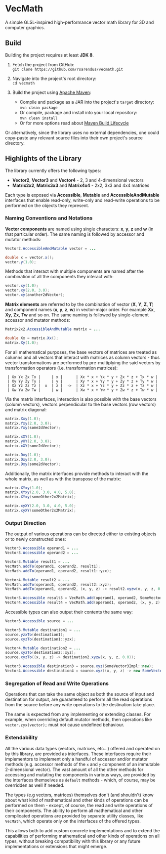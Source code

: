 # VecMath

A simple GLSL-inspired high-performance vector math library for 3D and computer graphics.


## Build

Building the project requires at least **JDK 8**.

1. Fetch the project from GitHub:
<br>`git clone https://github.com/rsarendus/vecmath.git`

2. Navigate into the project's root directory:
<br>`cd vecmath`

3. Build the project using [Apache Maven](https://maven.apache.org/):
   * Compile and package as a JAR into the project's `target` directory:
   <br>`mvn clean package`
   * Or compile, package and install into your local repository:
   <br>`mvn clean install`
   * Or for more options read about [Maven Build Lifecycle](https://maven.apache.org/guides/introduction/introduction-to-the-lifecycle.html)

Or alternatively, since the library uses no external dependencies, one could copy-paste any relevant source files into their own project's source directory.


## Highlights of the Library

The library currently offers the following types:

- **Vector2**, **Vector3** and **Vector4** - 2, 3 and 4-dimensional vectors
- **Matrix2x2**, **Matrix3x3** and **Matrix4x4** - 2x2, 3x3 and 4x4 matrices

Each type is exposed via **Accessible**, **Mutable** and **AccessibleAndMutable** interfaces that enable read-only, write-only and read-write operations to be performed on the objects they represent.


### Naming Conventions and Notations

**Vector components** are named using single characters: **x**, **y**, **z** and **w** (in that particular order).
The same naming is followed by accessor and mutator methods:

```java
Vector2.AccessibleAndMutable vector = ...

double x = vector.x();
vector.y(1.0);
```

Methods that interact with multiple components are named after the combination of all the components they interact with:

```java
vector.xy(1.0);
vector.xy(2.0, 3.0);
vector.xy(another2dVector);
```

**Matrix elements** are referred to by the combination of vector (**X**, **Y**, **Z**, **T**) and component names (**x**, **y**, **z**, **w**) in vector-major order.
For example **Xx**, **Xy**, **Zx**, **Tw** and so on.
The same naming is followed by single-element accessor and mutator methods:

```java
Matrix2x2.AccessibleAndMutable matrix = ...

double Xx = matrix.Xx();
matrix.Xy(1.0);
```

For all mathematical purposes, the base vectors of matrices are treated as columns and all vectors that interact with matrices as column vectors - thus vector transformations are performed by pre-multiplying the said vectors by transformation operators (i.e. transformation matrices):

```
 | Xx Yx Zx Tx |     | x |      | Xx * x + Yx * y + Zx * z + Tx * w |
 | Xy Yy Zy Ty |     | y |      | Xy * x + Yy * y + Zy * z + Ty * w |
 | Xz Yz Zz Tz |  x  | z |  ->  | Xz * x + Yz * y + Zz * z + Tz * w |
 | Xw Yw Zw Tw |     | w |      | Xw * x + Yw * y + Zw * z + Tw * w |
```

Via the matrix interfaces, interaction is also possible with the base vectors (column vectors), vectors perpendicular to the base vectors (row vectors) and matrix diagonal:

```java
matrix.Xxy(1.0);
matrix.Yxy(2.0, 3.0);
matrix.Yxy(some2dVector);

matrix.xXY(1.0);
matrix.yXY(2.0, 3.0);
matrix.xXY(some2dVector);

matrix.Dxy(1.0);
matrix.Dxy(2.0, 3.0);
matrix.Dxy(some2dVector);
```

Additionally, the matrix interfaces provide methods to interact with the whole matrix, as well as with the transpose of the matrix:

```java
matrix.XYxy(1.0);
matrix.XYxy(2.0, 3.0, 4.0, 5.0);
matrix.XYxy(someOther2x2Matrix);

matrix.xyXY(2.0, 3.0, 4.0, 5.0);
matrix.xyXY(someOther2x2Matrix);
```


### Output Direction

The output of various operations can be directed either to existing objects or to newly constructed ones:

```java
Vector3.Accessible operand1 = ...
Vector3.Accessible operand2 = ...

Vector3.Mutable result1 = ...
VecMath.addTo(operand1, operand2, result1);
VecMath.addTo(operand1, operand2, result1::yzx);

Vector4.Mutable result2 = ...
VecMath.addTo(operand1, operand2, result2::xyz);
VecMath.addTo(operand1, operand2, (x, y, z) -> result2.xyzw(x, y, z, 0.0));

Vector3.Accessible result3 = VecMath.add(operand1, operand2, SomeVector3Impl::new);
Vector4.Accessible result4 = VecMath.add(operand1, operand2, (x, y, z) -> new SomeVector4Impl(x, y, z, 0.0));
```

Accessible types can also output their contents the same way:

```java
Vector3.Accessible source = ...

Vector3.Mutable destination1 = ...
source.yzxTo(destination1);
source.xyzTo(destination1::yzx);

Vector4.Mutable destination2 = ...
source.xyzTo(destination2::xyz);
source.xyzTo((x, y, z) -> destination2.xyzw(x, y, z, 0.0));

Vector3.Accessible destination3 = source.xyz(SomeVector3Impl::new);
Vector4.Accessible destination4 = source.xyz((x, y, z) -> new SomeVector4Impl(x, y, z, 0.0));
```


### Segregation of Read and Write Operations

Operations that can take the same object as both the source of input and destination for output, are guaranteed to perform all the read operations from the source before any write operations to the destination take place.

The same is expected from any implementing or extending classes. For example, when overriding default mutator methods, then operations like `vector.zyx(vector);` must not cause undefined behaviour.

### Extendability

All the various data types (vectors, matrices, etc...) offered and operated on by this library, are provided as interfaces.
These interfaces require their implementors to implement only a handful of accessor and/or mutator methods (e.g. accessor methods of the `x` and `y` component of an immutable 2-dimensional vector).
The vast amount of all the other methods for accessing and mutating the components in various ways, are provided by the interfaces themselves as `default` methods - which, of course, may be overridden as well if needed.

The types (e.g vectors, matrices) themselves don't (and shouldn't) know about what kind of mathematical and other kinds of operations can be performed on them - except, of course, the read and write operations of their components.
The ability to perform all mathematical and other complicated operations are provided by separate utility classes, like `VecMath`, which operate only on the interfaces of the offered types.

This allows both to add custom concrete implementations and to extend the capabilities of performing mathematical and other kinds of operations on all types, without breaking compatibility with this library or any future implementations or extensions that might emerge.
